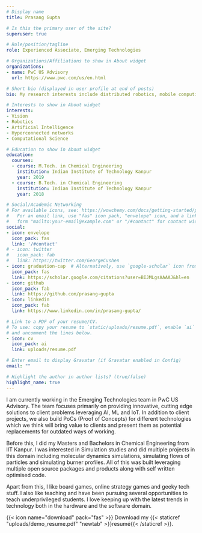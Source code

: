 ```yaml
---
# Display name
title: Prasang Gupta

# Is this the primary user of the site?
superuser: true

# Role/position/tagline
role: Experienced Associate, Emerging Technologies

# Organizations/Affiliations to show in About widget
organizations:
- name: PwC US Advisory
  url: https://www.pwc.com/us/en.html

# Short bio (displayed in user profile at end of posts)
bio: My research interests include distributed robotics, mobile computing and programmable matter.

# Interests to show in About widget
interests:
- Vision
- Robotics
- Artificial Intelligence
- Hyperconnected networks
- Computational Science

# Education to show in About widget
education:
  courses:
  - course: M.Tech. in Chemical Engineering
    institution: Indian Institute of Technology Kanpur
    year: 2019
  - course: B.Tech. in Chemical Engineering
    institution: Indian Institute of Technology Kanpur
    year: 2018

# Social/Academic Networking
# For available icons, see: https://wowchemy.com/docs/getting-started/page-builder/#icons
#   For an email link, use "fas" icon pack, "envelope" icon, and a link in the
#   form "mailto:your-email@example.com" or "/#contact" for contact widget.
social:
- icon: envelope
  icon_pack: fas
  link: '/#contact'
# - icon: twitter
#   icon_pack: fab
#   link: https://twitter.com/GeorgeCushen
- icon: graduation-cap  # Alternatively, use `google-scholar` icon from `ai` icon pack
  icon_pack: fas
  link: https://scholar.google.com/citations?user=BIJMLgsAAAAJ&hl=en
- icon: github
  icon_pack: fab
  link: https://github.com/prasang-gupta
- icon: linkedin
  icon_pack: fab
  link: https://www.linkedin.com/in/prasang-gupta/

# Link to a PDF of your resume/CV.
# To use: copy your resume to `static/uploads/resume.pdf`, enable `ai` icons in `params.toml`, 
# and uncomment the lines below.
- icon: cv
  icon_pack: ai
  link: uploads/resume.pdf

# Enter email to display Gravatar (if Gravatar enabled in Config)
email: ""

# Highlight the author in author lists? (true/false)
highlight_name: true
---
```


I am currently working in the Emerging Technologies team in PwC US Advisory. The team focuses primarily on providing innovative, cutting edge solutions to client problems leveraging AI, ML and IoT. In addition to client projects, we also build PoCs (Proof of Concepts) for different technologies which we think will bring value to clients and present them as potential replacements for outdated ways of working.

Before this, I did my Masters and Bachelors in Chemical Engineering from IIT Kanpur. I was interested in Simulation studies and did multiple projects in this domain including molecular dynamics simulations, simulating flows of particles and simulating burner profiles. All of this was built leveraging multiple open source packages and products along with self written optimised code.

Apart from this, I like board games, online strategy games and geeky tech stuff. I also like teaching and have been pursuing several opportunities to teach underprivileged students. I love keeping up with the latest trends in technology both in the hardware and the software domain.

{{< icon name="download" pack="fas" >}} Download my {{< staticref "uploads/demo_resume.pdf" "newtab" >}}resumé{{< /staticref >}}.
